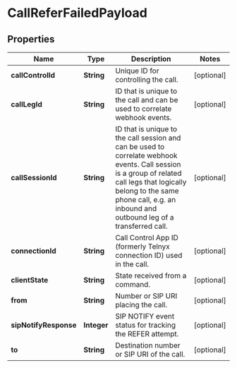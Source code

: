 

# CallReferFailedPayload


## Properties

| Name | Type | Description | Notes |
|------------ | ------------- | ------------- | -------------|
|**callControlId** | **String** | Unique ID for controlling the call. |  [optional] |
|**callLegId** | **String** | ID that is unique to the call and can be used to correlate webhook events. |  [optional] |
|**callSessionId** | **String** | ID that is unique to the call session and can be used to correlate webhook events. Call session is a group of related call legs that logically belong to the same phone call, e.g. an inbound and outbound leg of a transferred call. |  [optional] |
|**connectionId** | **String** | Call Control App ID (formerly Telnyx connection ID) used in the call. |  [optional] |
|**clientState** | **String** | State received from a command. |  [optional] |
|**from** | **String** | Number or SIP URI placing the call. |  [optional] |
|**sipNotifyResponse** | **Integer** | SIP NOTIFY event status for tracking the REFER attempt. |  [optional] |
|**to** | **String** | Destination number or SIP URI of the call. |  [optional] |



